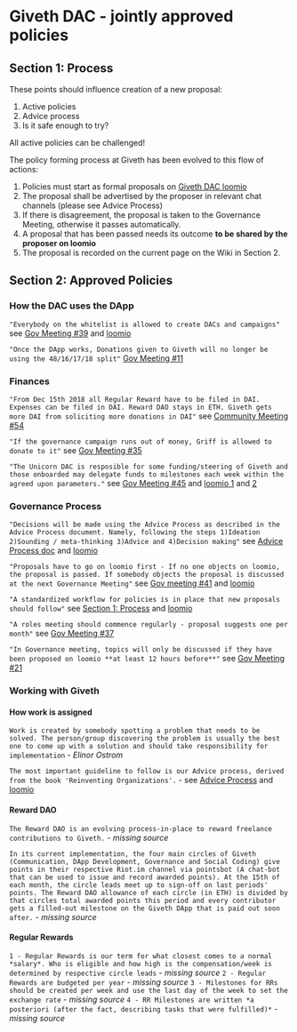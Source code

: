 # Giveth DAC - jointly approved policies

## <a name="process">Section 1: Process</a>
These points should influence creation of a new proposal:

1. Active policies
2. Advice process
3. Is it safe enough to try?

All active policies can be challenged!

The policy forming process at Giveth has been evolved to this flow of actions:

1. Policies must start as formal proposals on [Giveth DAC loomio](https://www.loomio.org/g/RQZt4qJ3/giveth)
2. The proposal shall be advertised by the proposer in relevant chat channels (please see Advice Process)
3. If there is disagreement, the proposal is taken to the Governance Meeting, otherwise it passes automatically.
4. A proposal that has been passed needs its outcome **to be shared by the proposer on loomio**
5. The proposal is recorded on the current page on the Wiki in Section 2.

## <a name="policies">Section 2: Approved Policies</a>

### How the DAC uses the DApp
```"Everybody on the whitelist is allowed to create DACs and campaigns"```
see [Gov Meeting #39](../meeting-notes/gov-meeting-39/) and [loomio](https://www.loomio.org/p/XQBSc0qa/whitelists-and-creating-dac-s-and-campaigns-at-will)

```"Once the DApp works, Donations given to Giveth will no longer be using the 48/16/17/18 split"```  [Gov Meeting #11](../meeting-notes/gov-meeting-11/)

### Finances
```"From Dec 15th 2018 all Regular Reward have to be filed in DAI. Expenses can be filed in DAI. Reward DAO stays in ETH. Giveth gets more DAI from soliciting more donations in DAI"```
see [Community Meeting #54](../meeting-notes/community-meeting-54/)

```"If the governance campaign runs out of money, Griff is allowed to donate to it"```
see [Gov Meeting #35](../meeting-notes/gov-meeting-35/)

```"The Unicorn DAC is resposible for some funding/steering of Giveth and those onboarded may delegate funds to milestones each week within the agreed upon parameters."``` see [Gov Meeting #45](../meeting-notes/gov-meeting-45/) and [loomio 1](https://www.loomio.org/p/jkTKmJr1/unicorn-dac-voting-time-) and [2](https://www.loomio.org/d/KDYMhzE8/kickstarting-the-unicorn-dac)


### Governance Process

```"Decisions will be made using the Advice Process as described in the Advice Process document. Namely, following the steps 1)Ideation 2)Sounding / meta-thinking 3)Advice and 4)Decision making"```
see [Advice Process doc](../../governance/advice-process/) and [loomio](https://www.loomio.org/d/j3mrFUYx/reinventing-is-it-safe-enough-to-try-)

```"Proposals have to go on loomio first - If no one objects on loomio, the proposal is passed. If somebody objects the proposal is discussed at the next Governance Meeting"```
see [Gov meeting #41](../meeting-notes/gov-meeting-41/) and [loomio](https://www.loomio.org/p/LkOa8KT4/which-proposals-are-proposed-in-governance-meeting)

```"A standardized workflow for policies is in place that new proposals should follow"```
see [Section 1: Process](#process) and [loomio](https://www.loomio.org/p/TB0HaIfi/have-a-standard-workflow-to-record-policies)

```"A roles meeting should commence regularly - proposal suggests one per month"```
see [Gov Meeting #37](../meeting-notes/gov-meeting-37/)

```"In Governance meeting, topics will only be discussed if they have been proposed on loomio **at least 12 hours before**"```
see [Gov Meeting #21](../meeting-notes/gov-meeting-21/)

### Working with Giveth

#### How work is assigned
```Work is created by somebody spotting a problem that needs to be solved. The person/group discovering the problem is usually the best one to come up with a solution and should take responsibility for implementation``` - *Elinor Ostrom*

```The most important guideline to follow is our Advice process, derived from the book 'Reinventing Organizations'.``` - see [Advice Process](../advice-process/) and [loomio](https://www.loomio.org/d/j3mrFUYx/reinventing-is-it-safe-enough-to-try-)

#### Reward DAO
```The Reward DAO is an evolving process-in-place to reward freelance contributions to Giveth.``` - *missing source*

```In its current implementation, the four main circles of Giveth (Communication, DApp Development, Governance and Social Coding) give points in their respective Riot.im channel via pointsbot (A chat-bot that can be used to issue and record awarded points). At the 15th of each month, the circle leads meet up to sign-off on last periods' points. The Reward DAO allowance of each circle (in ETH) is divided by that circles total awarded points this period and every contributor gets a filled-out milestone on the Giveth DApp that is paid out soon after.``` - *missing source*

#### Regular Rewards
```1 - Regular Rewards is our term for what closest comes to a normal *salary*. Who is eligible and how high is the compensation/week is determined by respective circle leads``` - *missing source*
```2 - Regular Rewards are budgeted per year``` - *missing source*
```3 - Milestones for RRs should be created per week and use the last day of the week to set the exchange rate``` - *missing source*
```4 - RR Milestones are written *a posteriori (after the fact, describing tasks that were fulfilled)*``` - *missing source*
